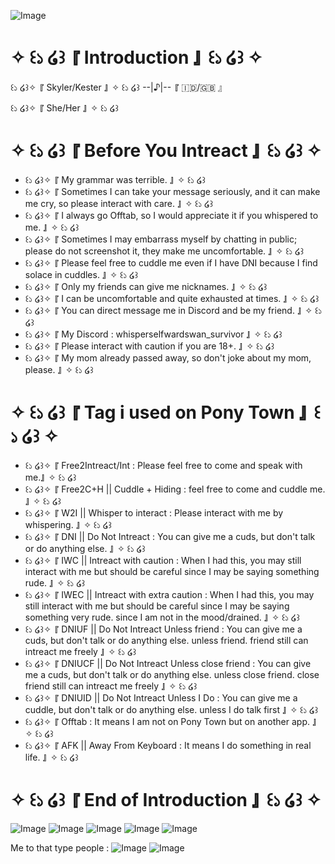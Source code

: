 ![Image](https://github.com/user-attachments/assets/b0b6d3db-4954-4fa3-be52-9871344adc37)

# ✧ ꒰১ ໒꒱  『 Introduction 』  ꒰১ ໒꒱ ✧
꒰১ ໒꒱✧  『 Skyler/Kester 』 ✧ ꒰১ ໒꒱   --|♪|-- 『 🇮🇩/🇬🇧 』 

꒰১ ໒꒱✧  『 She/Her 』 ✧ ꒰১ ໒꒱

# ✧ ꒰১ ໒꒱  『 Before You Intreact 』  ꒰১ ໒꒱ ✧

- ꒰১ ໒꒱✧  『 My grammar was terrible. 』 ✧ ꒰১ ໒꒱
- ꒰১ ໒꒱✧  『 Sometimes I can take your message seriously, and it can make me cry, so please interact with care. 』 ✧ ꒰১ ໒꒱
- ꒰১ ໒꒱✧  『 I always go Offtab, so I would appreciate it if you whispered to me. 』 ✧ ꒰১ ໒꒱
- ꒰১ ໒꒱✧  『 Sometimes I may embarrass myself by chatting in public; please do not screenshot it, they make me uncomfortable. 』 ✧ ꒰১ ໒꒱
- ꒰১ ໒꒱✧  『 Please feel free to cuddle me even if I have DNI because I find solace in cuddles. 』 ✧ ꒰১ ໒꒱
- ꒰১ ໒꒱✧  『 Only my friends can give me nicknames. 』 ✧ ꒰১ ໒꒱
- ꒰১ ໒꒱✧  『 I can be uncomfortable and quite exhausted at times. 』 ✧ ꒰১ ໒꒱
- ꒰১ ໒꒱✧  『 You can direct message me in Discord and be my friend. 』 ✧ ꒰১ ໒꒱
- ꒰১ ໒꒱✧  『 My Discord : whisperselfwardswan_survivor 』 ✧ ꒰১ ໒꒱
- ꒰১ ໒꒱✧  『 Please interact with caution if you are 18+. 』 ✧ ꒰১ ໒꒱
- ꒰১ ໒꒱✧  『 My mom already passed away, so don't joke about my mom, please. 』 ✧ ꒰১ ໒꒱

# ✧ ꒰১ ໒꒱  『 Tag i used on Pony Town 』  ꒰১ ໒꒱ ✧
- ꒰১ ໒꒱✧  『 Free2Intreact/Int : Please feel free to come and speak with me.』 ✧ ꒰১ ໒꒱
- ꒰১ ໒꒱✧  『 Free2C+H || Cuddle + Hiding : feel free to come and cuddle me. 』 ✧ ꒰১ ໒꒱
- ꒰১ ໒꒱✧  『 W2I || Whisper to interact : Please interact with me by whispering. 』 ✧ ꒰১ ໒꒱
- ꒰১ ໒꒱✧  『 DNI || Do Not Intreact : You can give me a cuds, but don't talk or do anything else. 』 ✧ ꒰১ ໒꒱
- ꒰১ ໒꒱✧  『 IWC || Intreact with caution : When I had this, you may still interact with me but should be careful since I may be saying something rude. 』 ✧ ꒰১ ໒꒱
- ꒰১ ໒꒱✧  『 IWEC || Intreact with extra caution : When I had this, you may still interact with me but should be careful since I may be saying something very rude. since I am not in the mood/drained. 』 ✧ ꒰১ ໒꒱
- ꒰১ ໒꒱✧  『 DNIUF || Do Not Intreact Unless friend : You can give me a cuds, but don't talk or do anything else. unless friend. friend still can intreact me freely 』 ✧ ꒰১ ໒꒱
- ꒰১ ໒꒱✧  『 DNIUCF || Do Not Intreact Unless close friend : You can give me a cuds, but don't talk or do anything else. unless close friend. close friend still can intreact me freely 』 ✧ ꒰১ ໒꒱
- ꒰১ ໒꒱✧  『 DNIUID || Do Not Intreact Unless I Do : You can give me a cuddle, but don't talk or do anything else. unless I do talk first 』 ✧ ꒰১ ໒꒱
- ꒰১ ໒꒱✧  『 Offtab : It means I am not on Pony Town but on another app. 』 ✧ ꒰১ ໒꒱
- ꒰১ ໒꒱✧  『 AFK || Away From Keyboard : It means I do something in real life. 』 ✧ ꒰১ ໒꒱

# ✧ ꒰১ ໒꒱  『 End of Introduction 』  ꒰১ ໒꒱ ✧
![Image](https://github.com/user-attachments/assets/78d4b5d6-5adf-411b-95ab-563224069d0a)
![Image](https://github.com/user-attachments/assets/5a79c446-a8a7-4307-81d6-adb2d3325004)
![Image](https://github.com/user-attachments/assets/bf49efe6-b8d7-4cb9-a3e9-137cbb834223)
![Image](https://github.com/user-attachments/assets/b7ebb4d1-746b-4f13-9a58-e8d84e05ba91)
![Image](https://github.com/user-attachments/assets/cc5e42b8-d701-4ac9-ab12-e61b529e43a9)


Me to that type people : 
![Image](https://github.com/user-attachments/assets/e250c30e-8583-48b8-a88b-4bedaffc0992)
![Image](https://github.com/user-attachments/assets/de08123b-46b1-4fbf-80d8-229381975e31)
